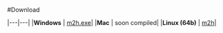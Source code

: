 #Download


 
|---|---|
|**Windows** | [m2h.exe](m2h.exe)|
|**Mac** | soon compiled|
|**Linux (64b)** | [m2h](m2h)|



